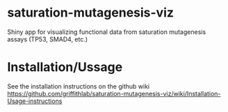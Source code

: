 # saturation-mutagenesis-viz
Shiny app for visualizing functional data from saturation mutagenesis assays (TP53, SMAD4, etc.)

# Installation/Ussage
See the installation instructions on the github wiki https://github.com/griffithlab/saturation-mutagenesis-viz/wiki/Installation-Usage-instructions
